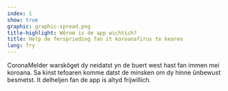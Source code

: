 ```yaml
---
index: 1
show: true
graphic: graphic-spread.png
title-highlight: Wêrom is de app wichtich?
title: Help de fersprieding fan it koroanafirus te kearen
lang: fry
---
```

CoronaMelder warskôget dy neidatst yn de buert west hast fan immen mei koroana. Sa kinst tefoaren komme datst de minsken om dy hinne ûnbewust besmetst. It delheljen fan de app is altyd frijwillich.
